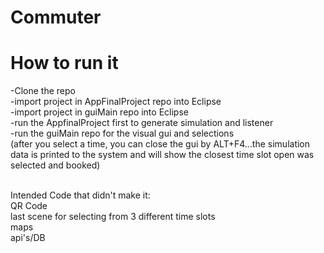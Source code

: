 # Commuter
# How to run it
-Clone the repo<br>
-import project in AppFinalProject repo into Eclipse<br>
-import project in guiMain repo into Eclipse<br>
-run the AppfinalProject first to generate simulation and listener<br>
-run the guiMain repo for the visual gui and selections<br>
(after you select a time, you can close the gui by ALT+F4...the simulation data is printed to the system and will show the closest time slot open was selected and booked)

<br>
Intended Code that didn't make it:<br>
QR Code<br>
last scene for selecting from 3 different time slots<br>
maps<br>
api's/DB<br>
